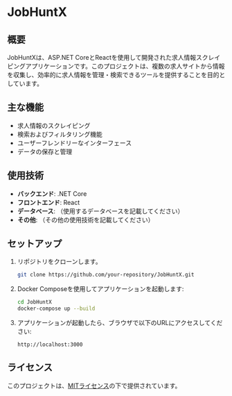 # JobHuntX

## 概要
JobHuntXは、ASP.NET CoreとReactを使用して開発された求人情報スクレイピングアプリケーションです。このプロジェクトは、複数の求人サイトから情報を収集し、効率的に求人情報を管理・検索できるツールを提供することを目的としています。

## 主な機能
- 求人情報のスクレイピング
- 検索およびフィルタリング機能
- ユーザーフレンドリーなインターフェース
- データの保存と管理

## 使用技術
- **バックエンド**: .NET Core
- **フロントエンド**: React
- **データベース**: （使用するデータベースを記載してください）
- **その他**: （その他の使用技術を記載してください）

## セットアップ
1. リポジトリをクローンします。
    ```bash
    git clone https://github.com/your-repository/JobHuntX.git
    ```
2. Docker Composeを使用してアプリケーションを起動します:
    ```bash
    cd JobHuntX
    docker-compose up --build
    ```
3. アプリケーションが起動したら、ブラウザで以下のURLにアクセスしてください:
    ```
    http://localhost:3000
    ```

## ライセンス
このプロジェクトは、[MITライセンス](./LICENSE)の下で提供されています。
